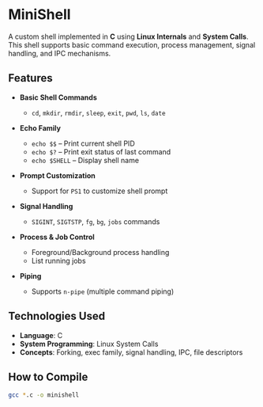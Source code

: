 # MiniShell

A custom shell implemented in **C** using **Linux Internals** and **System Calls**. This shell supports basic command execution, process management, signal handling, and IPC mechanisms.

## Features

- **Basic Shell Commands**
  - `cd`, `mkdir`, `rmdir`, `sleep`, `exit`, `pwd`, `ls`, `date`

- **Echo Family**
  - `echo $$` – Print current shell PID  
  - `echo $?` – Print exit status of last command  
  - `echo $SHELL` – Display shell name  

- **Prompt Customization**
  - Support for `PS1` to customize shell prompt

- **Signal Handling**
  - `SIGINT`, `SIGTSTP`, `fg`, `bg`, `jobs` commands

- **Process & Job Control**
  - Foreground/Background process handling  
  - List running jobs

- **Piping**
  - Supports `n-pipe` (multiple command piping)

## Technologies Used

- **Language**: C  
- **System Programming**: Linux System Calls  
- **Concepts**: Forking, exec family, signal handling, IPC, file descriptors

## How to Compile

```bash
gcc *.c -o minishell
